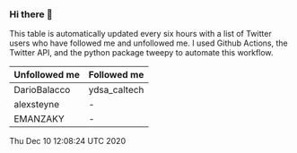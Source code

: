 ### Hi there 👋

This table is automatically updated every six hours with a list of Twitter users who have followed me and unfollowed me. I used Github Actions, the Twitter API, and the python package tweepy to automate this workflow.

| Unfollowed me |  Followed me |
| --- | --- |
|DarioBalacco|ydsa_caltech|
|alexsteyne|-|
|EMANZAKY|-|
Thu Dec 10 12:08:24 UTC 2020
